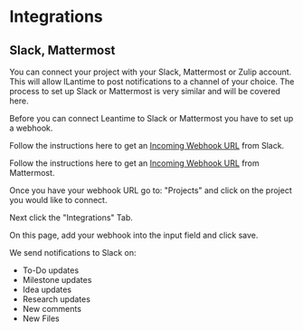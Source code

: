 # Integrations

## Slack, Mattermost
You can connect your project with your Slack, Mattermost or Zulip account. This will allow lLantime to post notifications to a channel of your choice.  The process to set up Slack or Mattermost is very similar and will be covered here.

Before you can connect Leantime to Slack or Mattermost you have to set up a webhook. 

Follow the instructions here to get an [Incoming Webhook URL](https://slack.com/help/articles/115005265063-Incoming-Webhooks-for-Slack) from Slack. 

Follow the instructions here to get an [Incoming Webhook URL](https://docs.mattermost.com/developer/webhooks-incoming.html#simple-incoming-webhook) from Mattermost. 

Once you have your webhook URL go to: "Projects" and click on the project you would like to connect. 

Next click the "Integrations" Tab.

On this page, add your webhook into the input field and click save. 

We send notifications to Slack on:

 - To-Do updates
 - Milestone updates
 - Idea updates
 - Research updates
 - New comments
 - New Files

